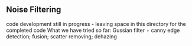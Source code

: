 ## Noise Filtering
code development still in progress - leaving space in this directory for the completed code
What we have tried so far: Gussian filter + canny edge detection; fusion; scatter removing; dehazing
